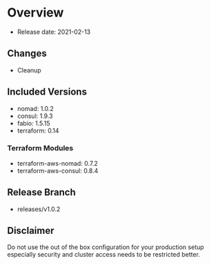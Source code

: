 # Overview

- Release date: 2021-02-13

## Changes

- Cleanup

## Included Versions

- nomad: 1.0.2
- consul: 1.9.3
- fabio: 1.5.15
- terraform: 0.14

### Terraform Modules

- terraform-aws-nomad: 0.7.2
- terraform-aws-consul: 0.8.4

## Release Branch

- releases/v1.0.2

## Disclaimer

Do not use the out of the box configuration for your production setup
especially security and cluster access needs to be restricted better.
